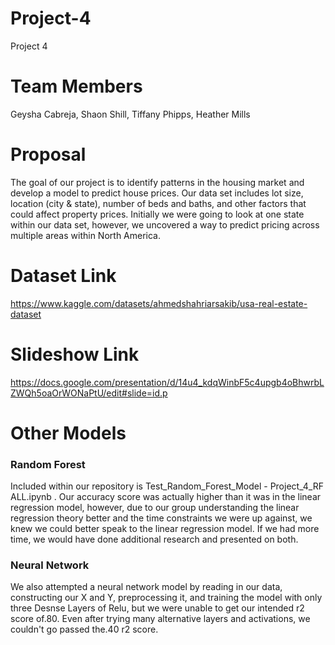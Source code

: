 # Project-4
Project 4

# Team Members
Geysha Cabreja, Shaon Shill, Tiffany Phipps, Heather Mills

# Proposal
The goal of our project is to identify patterns in the housing market and develop a model to predict house prices. Our data set includes lot size, location (city & state), number of beds and baths, and other factors that could affect property prices. Initially we were going to look at one state within our data set, however, we uncovered a way to predict pricing across multiple areas within North America.

# Dataset Link
https://www.kaggle.com/datasets/ahmedshahriarsakib/usa-real-estate-dataset

# Slideshow Link
https://docs.google.com/presentation/d/14u4_kdqWinbF5c4upgb4oBhwrbLZWQh5oaOrWONaPtU/edit#slide=id.p

# Other Models
<h3>Random Forest</h3>
Included within our repository is Test_Random_Forest_Model - Project_4_RF ALL.ipynb . Our accuracy score was actually higher than it was in the linear regression model, however, due to our group understanding the linear regression theory better and the time constraints we were up against, we knew we could better speak to the linear regression model. If we had more time, we would have done additional research and presented on both.  

<h3>Neural Network</h3>
We also attempted a neural network model by reading in our data, constructing our X and Y, preprocessing it, and training the model with only three Desnse Layers of Relu, but we were unable to get our intended r2 score of.80. Even after trying many alternative layers and activations, we couldn't go passed the.40 r2 score.
